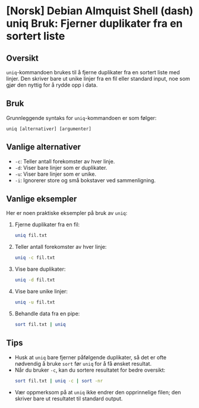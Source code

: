 # [Norsk] Debian Almquist Shell (dash) uniq Bruk: Fjerner duplikater fra en sortert liste

## Oversikt
`uniq`-kommandoen brukes til å fjerne duplikater fra en sortert liste med linjer. Den skriver bare ut unike linjer fra en fil eller standard input, noe som gjør den nyttig for å rydde opp i data.

## Bruk
Grunnleggende syntaks for `uniq`-kommandoen er som følger:
```
uniq [alternativer] [argumenter]
```

## Vanlige alternativer
- `-c`: Teller antall forekomster av hver linje.
- `-d`: Viser bare linjer som er duplikater.
- `-u`: Viser bare linjer som er unike.
- `-i`: Ignorerer store og små bokstaver ved sammenligning.

## Vanlige eksempler
Her er noen praktiske eksempler på bruk av `uniq`:

1. Fjerne duplikater fra en fil:
   ```bash
   uniq fil.txt
   ```

2. Teller antall forekomster av hver linje:
   ```bash
   uniq -c fil.txt
   ```

3. Vise bare duplikater:
   ```bash
   uniq -d fil.txt
   ```

4. Vise bare unike linjer:
   ```bash
   uniq -u fil.txt
   ```

5. Behandle data fra en pipe:
   ```bash
   sort fil.txt | uniq
   ```

## Tips
- Husk at `uniq` bare fjerner påfølgende duplikater, så det er ofte nødvendig å bruke `sort` før `uniq` for å få ønsket resultat.
- Når du bruker `-c`, kan du sortere resultatet for bedre oversikt:
   ```bash
   sort fil.txt | uniq -c | sort -nr
   ```
- Vær oppmerksom på at `uniq` ikke endrer den opprinnelige filen; den skriver bare ut resultatet til standard output.